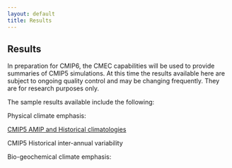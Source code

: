 ```yaml
---
layout: default
title: Results
---
```


## Results

In preparation for CMIP6, the CMEC capabilities will be used to provide summaries of CMIP5 simulations.  At this time the results available here are subject to ongoing quality control and may be changing frequently.  They are for research purposes only.

The sample results available include the following:

<div class="span4 box">
Physical climate emphasis:
        
<p><a class="reference internal" href="physical_results.html">CMIP5 AMIP and Historical climatologies</a><p>
CMIP5 Historical inter-annual variability
</div>

Bio-geochemical climate emphasis:
        
